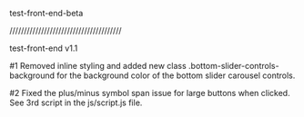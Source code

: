 test-front-end-beta

///////////////////////////////////////

test-front-end v1.1

#1 Removed inline styling and added new class .bottom-slider-controls-background for the background color of the bottom slider carousel controls.

#2 Fixed the plus/minus symbol span issue for large buttons when clicked. See 3rd script in the js/script.js file.
